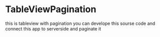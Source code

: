 # TableViewPagination
this is tableview with pagination you can develope this sourse code and connect this app to serverside and paginate it
